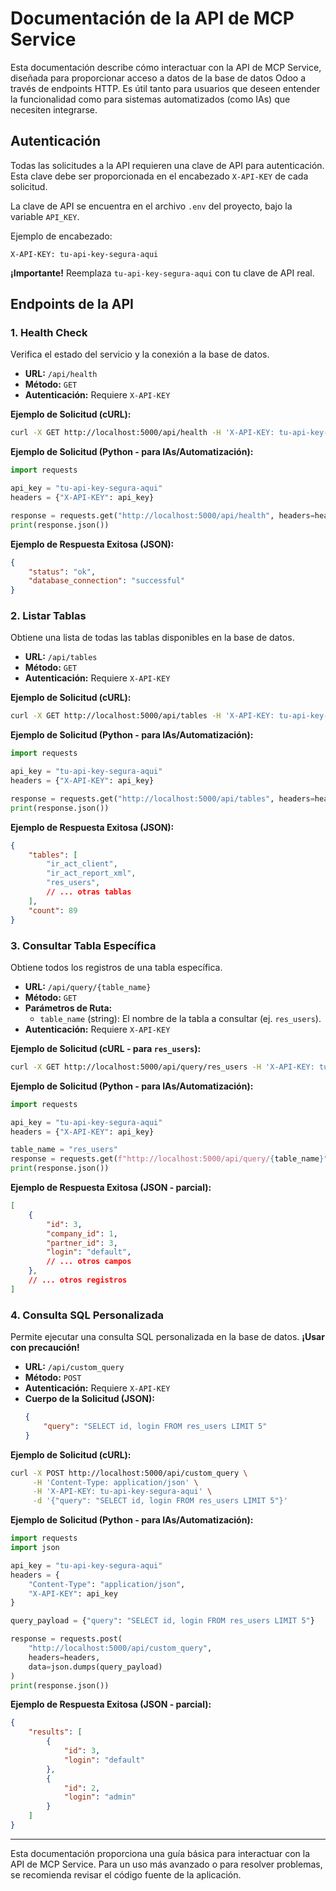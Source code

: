 # Documentación de la API de MCP Service

Esta documentación describe cómo interactuar con la API de MCP Service, diseñada para proporcionar acceso a datos de la base de datos Odoo a través de endpoints HTTP. Es útil tanto para usuarios que deseen entender la funcionalidad como para sistemas automatizados (como IAs) que necesiten integrarse.

## Autenticación

Todas las solicitudes a la API requieren una clave de API para autenticación. Esta clave debe ser proporcionada en el encabezado `X-API-KEY` de cada solicitud.

La clave de API se encuentra en el archivo `.env` del proyecto, bajo la variable `API_KEY`.

Ejemplo de encabezado:

`X-API-KEY: tu-api-key-segura-aqui`

**¡Importante!** Reemplaza `tu-api-key-segura-aqui` con tu clave de API real.

## Endpoints de la API

### 1. Health Check

Verifica el estado del servicio y la conexión a la base de datos.

-   **URL:** `/api/health`
-   **Método:** `GET`
-   **Autenticación:** Requiere `X-API-KEY`

**Ejemplo de Solicitud (cURL):**

```bash
curl -X GET http://localhost:5000/api/health -H 'X-API-KEY: tu-api-key-segura-aqui'
```

**Ejemplo de Solicitud (Python - para IAs/Automatización):**

```python
import requests

api_key = "tu-api-key-segura-aqui"
headers = {"X-API-KEY": api_key}

response = requests.get("http://localhost:5000/api/health", headers=headers)
print(response.json())
```

**Ejemplo de Respuesta Exitosa (JSON):**

```json
{
    "status": "ok",
    "database_connection": "successful"
}
```

### 2. Listar Tablas

Obtiene una lista de todas las tablas disponibles en la base de datos.

-   **URL:** `/api/tables`
-   **Método:** `GET`
-   **Autenticación:** Requiere `X-API-KEY`

**Ejemplo de Solicitud (cURL):**

```bash
curl -X GET http://localhost:5000/api/tables -H 'X-API-KEY: tu-api-key-segura-aqui'
```

**Ejemplo de Solicitud (Python - para IAs/Automatización):**

```python
import requests

api_key = "tu-api-key-segura-aqui"
headers = {"X-API-KEY": api_key}

response = requests.get("http://localhost:5000/api/tables", headers=headers)
print(response.json())
```

**Ejemplo de Respuesta Exitosa (JSON):**

```json
{
    "tables": [
        "ir_act_client",
        "ir_act_report_xml",
        "res_users",
        // ... otras tablas
    ],
    "count": 89
}
```

### 3. Consultar Tabla Específica

Obtiene todos los registros de una tabla específica.

-   **URL:** `/api/query/{table_name}`
-   **Método:** `GET`
-   **Parámetros de Ruta:**
    -   `table_name` (string): El nombre de la tabla a consultar (ej. `res_users`).
-   **Autenticación:** Requiere `X-API-KEY`

**Ejemplo de Solicitud (cURL - para `res_users`):**

```bash
curl -X GET http://localhost:5000/api/query/res_users -H 'X-API-KEY: tu-api-key-segura-aqui'
```

**Ejemplo de Solicitud (Python - para IAs/Automatización):**

```python
import requests

api_key = "tu-api-key-segura-aqui"
headers = {"X-API-KEY": api_key}

table_name = "res_users"
response = requests.get(f"http://localhost:5000/api/query/{table_name}", headers=headers)
print(response.json())
```

**Ejemplo de Respuesta Exitosa (JSON - parcial):**

```json
[
    {
        "id": 3,
        "company_id": 1,
        "partner_id": 3,
        "login": "default",
        // ... otros campos
    },
    // ... otros registros
]
```

### 4. Consulta SQL Personalizada

Permite ejecutar una consulta SQL personalizada en la base de datos. **¡Usar con precaución!**

-   **URL:** `/api/custom_query`
-   **Método:** `POST`
-   **Autenticación:** Requiere `X-API-KEY`
-   **Cuerpo de la Solicitud (JSON):**
    ```json
    {
        "query": "SELECT id, login FROM res_users LIMIT 5"
    }
    ```

**Ejemplo de Solicitud (cURL):**

```bash
curl -X POST http://localhost:5000/api/custom_query \
     -H 'Content-Type: application/json' \
     -H 'X-API-KEY: tu-api-key-segura-aqui' \
     -d '{"query": "SELECT id, login FROM res_users LIMIT 5"}'
```

**Ejemplo de Solicitud (Python - para IAs/Automatización):**

```python
import requests
import json

api_key = "tu-api-key-segura-aqui"
headers = {
    "Content-Type": "application/json",
    "X-API-KEY": api_key
}

query_payload = {"query": "SELECT id, login FROM res_users LIMIT 5"}

response = requests.post(
    "http://localhost:5000/api/custom_query",
    headers=headers,
    data=json.dumps(query_payload)
)
print(response.json())
```

**Ejemplo de Respuesta Exitosa (JSON - parcial):**

```json
{
    "results": [
        {
            "id": 3,
            "login": "default"
        },
        {
            "id": 2,
            "login": "admin"
        }
    ]
}
```

---

Esta documentación proporciona una guía básica para interactuar con la API de MCP Service. Para un uso más avanzado o para resolver problemas, se recomienda revisar el código fuente de la aplicación.